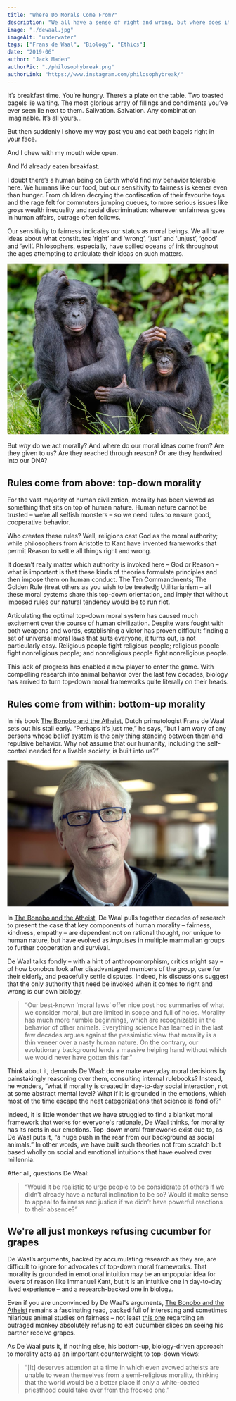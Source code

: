```yaml
---
title: "Where Do Morals Come From?"
description: "We all have a sense of right and wrong, but where does it come from? Primatologist Frans de Waal's new theory on the origin of morality turns traditional approaches on their heads."
image: "./dewaal.jpg"
imageAlt: "underwater"
tags: ["Frans de Waal", "Biology", "Ethics"]
date: "2019-06"
author: "Jack Maden"
authorPic: "./philosophybreak.png"
authorLink: "https://www.instagram.com/philosophybreak/"
---
```

<span class="big-letter">I</span>t’s breakfast time. You’re hungry. There’s a plate on the table. Two toasted bagels lie waiting. The most glorious array of fillings and condiments you’ve ever seen lie next to them. Salivation. Salvation. Any combination imaginable. It’s all yours...

But then suddenly I shove my way past you and eat both bagels right in your face.

And I chew with my mouth wide open.

And I’d already eaten breakfast.

I doubt there’s a human being on Earth who’d find my behavior tolerable here. We humans like our food, but our sensitivity to fairness is keener even than hunger. From children decrying the confiscation of their favourite toys and the rage felt for commuters jumping queues, to more serious issues like gross wealth inequality and racial discrimination: wherever unfairness goes in human affairs, outrage often follows.

Our sensitivity to fairness indicates our status as moral beings. We all have ideas about what constitutes ‘right’ and ‘wrong’, ‘just’ and ‘unjust’, ‘good’ and ‘evil’. Philosophers, especially, have spilled oceans of ink throughout the ages attempting to articulate their ideas on such matters.

![bonobos morality](./dw-bonobo.jpg "Do other primates, like bonobos pictured here, have a sense of fairness?")

But _why_ do we act morally? And where do our moral ideas come from? Are they given to us? Are they reached through reason? Or are they hardwired into our DNA?

## Rules come from above: top-down morality

<span class="big-letter">F</span>or the vast majority of human civilization, morality has been viewed as something that sits on top of human nature. Human nature cannot be trusted – we’re all selfish monsters – so we need rules to ensure good, cooperative behavior.

Who creates these rules? Well, religions cast God as the moral authority; while philosophers from Aristotle to Kant have invented frameworks that permit Reason to settle all things right and wrong. 

It doesn’t really matter which authority is invoked here – God or Reason – what is important is that these kinds of theories formulate principles and then impose them on human conduct. The Ten Commandments; The Golden Rule (treat others as you wish to be treated); Utilitarianism – all these moral systems share this top-down orientation, and imply that without imposed rules our natural tendency would be to run  riot.

Articulating the optimal top-down moral system has caused much excitement over the course of human civilization. Despite wars fought with both weapons and words, establishing a victor has proven difficult: finding a set of universal moral laws that suits everyone, it turns out, is not particularly easy. Religious people fight religious people; religious people fight nonreligious people; and nonreligious people fight nonreligious people.

This lack of progress has enabled a new player to enter the game. With compelling research into animal behavior over the last few decades, biology has arrived to turn top-down moral frameworks quite literally on their heads.

## Rules come from within: bottom-up morality

<span class="big-letter">I</span>n his book [The Bonobo and the Atheist](http://www.amazon.com/gp/product/0393347796/ref=as_li_tl?ie=UTF8&camp=1789&creative=9325&creativeASIN=0393347796&linkCode=as2&tag=philosophybre-20&linkId=b8d22117bc2c7ae9baab95ffa07722dc), Dutch primatologist Frans de Waal sets out his stall early. “Perhaps it’s just me,” he says, “but I am wary of any persons whose belief system is the only thing standing between them and repulsive behavior. Why not assume that our humanity, including the self-control needed for a livable society, is built into us?”

![frans de waal](./frans-de-waal.jpg "Primatologist Frans de Waal, meaning business.")

In [The Bonobo and the Atheist](http://www.amazon.com/gp/product/0393347796/ref=as_li_tl?ie=UTF8&camp=1789&creative=9325&creativeASIN=0393347796&linkCode=as2&tag=philosophybre-20&linkId=b8d22117bc2c7ae9baab95ffa07722dc), De Waal pulls together decades of research to present the case that key components of human morality – fairness, kindness, empathy – are dependent not on rational thought, nor unique to human nature, but have evolved as _impulses_ in multiple mammalian groups to further cooperation and survival.

De Waal talks fondly – with a hint of anthropomorphism, critics might say – of how bonobos look after disadvantaged members of the group, care for their elderly, and peacefully settle disputes. Indeed, his discussions suggest that the only authority that need be invoked when it comes to right and wrong is our own biology.

>“Our best-known ‘moral laws’ offer nice post hoc summaries of what we consider moral, but are limited in scope and full of holes. Morality has much more humble beginnings, which are recognizable in the behavior of other animals. Everything science has learned in the last few decades argues against the pessimistic view that morality is a thin veneer over a nasty human nature. On the contrary, our evolutionary background lends a massive helping hand without which we would never have gotten this far.”

Think about it, demands De Waal: do we make everyday moral decisions by painstakingly reasoning over them, consulting internal rulebooks? Instead, he wonders, “what if morality is created in day-to-day social interaction, not at some abstract mental level? What if it is grounded in the emotions, which most of the time escape the neat categorizations that science is fond of?”

Indeed, it is little wonder that we have struggled to find a blanket moral framework that works for everyone's rationale, De Waal thinks, for morality has its roots in our emotions. Top-down moral frameworks exist due to, as De Waal puts it, “a huge push in the rear from our background as social animals.” In other words, we have built such theories not from scratch but based wholly on social and emotional intuitions that have evolved over millennia.

After all, questions De Waal: 

>“Would it be realistic to urge people to be considerate of others if we didn’t already have a natural inclination to be so? Would it make sense to appeal to fairness and justice if we didn’t have powerful reactions to their absence?”

## We're all just monkeys refusing cucumber for grapes

<span class="big-letter">D</span>e Waal’s arguments, backed by accumulating research as they are, are difficult to ignore for advocates of top-down moral frameworks. That morality is grounded in emotional intuition may be an unpopular idea for lovers of reason like Immanuel Kant, but it is an intuitive one in day-to-day lived experience – and a research-backed one in biology.

Even if you are unconvinced by De Waal's arguments, [The Bonobo and the Atheist](http://www.amazon.com/gp/product/0393347796/ref=as_li_tl?ie=UTF8&camp=1789&creative=9325&creativeASIN=0393347796&linkCode=as2&tag=philosophybre-20&linkId=b8d22117bc2c7ae9baab95ffa07722dc) remains a fascinating read, packed full of interesting and sometimes hilarious animal studies on fairness – not least [this one](https://www.youtube.com/watch?v=meiU6TxysCg) regarding an outraged monkey absolutely refusing to eat cucumber slices on seeing his partner receive grapes.

As De Waal puts it, if nothing else, his bottom-up, biology-driven approach to morality acts as an important counterweight to top-down views:

>“[It] deserves attention at a time in which even avowed atheists are unable to wean themselves from a semi-religious morality, thinking that the world would be a better place if only a white-coated priesthood could take over from the frocked one.”